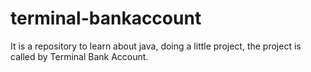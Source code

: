 # terminal-bankaccount
It is a repository to learn about java, doing a little project, the project is called by Terminal Bank Account.
